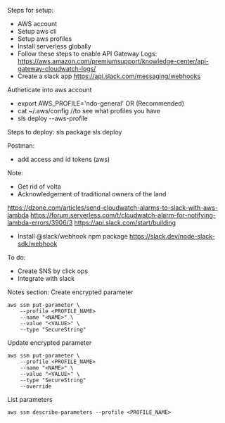 Steps for setup: 
- AWS account
- Setup aws cli
- Setup aws profiles
- Install serverless globally 
- Follow these steps to enable API Gateway Logs: https://aws.amazon.com/premiumsupport/knowledge-center/api-gateway-cloudwatch-logs/
- Create a slack app https://api.slack.com/messaging/webhooks 

Autheticate into aws account
 - export AWS_PROFILE='ndo-general'
 OR (Recommended)
 - cat ~/.aws/config //to see what profiles you have
 - sls deploy --aws-profile <profile-name>

Steps to deploy: 
sls package
sls deploy

Postman: 
- add access and id tokens (aws)

Note: 
- Get rid of volta
- Acknowledgement of traditional owners of the land

https://dzone.com/articles/send-cloudwatch-alarms-to-slack-with-aws-lambda
https://forum.serverless.com/t/cloudwatch-alarm-for-notifying-lambda-errors/3906/3
https://api.slack.com/start/building
- Install @slack/webhook npm package https://slack.dev/node-slack-sdk/webhook


To do:
- Create SNS by click ops
- Integrate with slack

Notes section: 
Create encrypted parameter
```
aws ssm put-parameter \
    --profile <PROFILE_NAME>
    --name "<NAME>" \
    --value "<VALUE>" \
    --type "SecureString"
```

Update encrypted parameter
```
aws ssm put-parameter \
    --profile <PROFILE_NAME>
    --name "<NAME>" \
    --value "<VALUE>" \
    --type "SecureString"
    --override
```

List parameters 
```
aws ssm describe-parameters --profile <PROFILE_NAME>
```